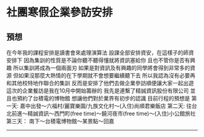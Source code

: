 # 社團寒假企業參訪安排
## 預想
在今年我的課程安排是讀書會來處理演算法
設課全部安排資安，在這樣子的師資安排下
因為集訓的性質是不論你聽不聽得懂就將資訊塞給你
且也不管你是否有興趣
所以集訓將成為一個兩面刃
如果是對資訊及有興趣的同學將會得到非常多的資源
但如果沒那麼大熱情的在下學期就不會想要繼續聽下去
所以我認為沒有必要再和其他校特地作聯合的集訓
反而是安排了他們去做企業參訪順便讓大家一起出遊
這次的企業餐訪是我在10月中開始籌辦的
我先是連繫了精誠資訊股份有限公司
並且也預約了台積電的博物館
想讓他們對於業界有初步的認識
目前行程的預想是
第一天:
嘉中出發～六福村/麗寶樂園/九族文化村～(入住)尚順君樂飯店
第二天:
往台北前進～精誠資訊～西門町(free time)～饒河夜市(free time)～(入住)小公館旅社
第三天：
南下～台積電博物館～某景點～回嘉

---
